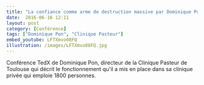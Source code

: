 ```yaml
---
title: "La confiance comme arme de destruction massive par Dominique Pon"
date:  2016-06-16 12:11
layout: post
category: [Conférence]
tags: ["Dominique Pon", "Clinique Pasteur"]
embed_youtube: LFTXmvo08FQ
illustration: /images/LFTXmvo08FQ.jpg
---
```


Conférence TedX de Dominique Pon, directeur de la Clinique Pasteur de Toulouse qui décrit le fonctionnement qu'il a mis en place dans sa clinique privée qui emploie 1800 personnes.
